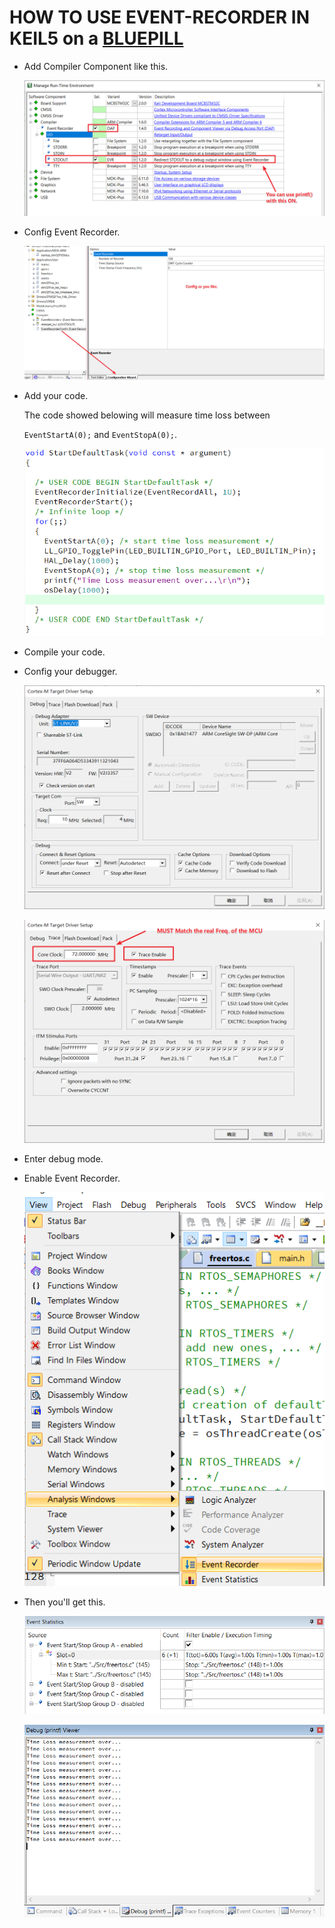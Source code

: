 # HOW TO USE EVENT-RECORDER IN KEIL5 on a [BLUEPILL](http://wiki.stm32duino.com/index.php?title=Blue_Pill)

- Add Compiler Component like this.

  ![](./Doc/pack.png)

  

- Config  Event Recorder.

  ![](./Doc/config.png)

- Add your code.

  The code showed belowing will measure time loss between

  `EventStartA(0);` and `EventStopA(0);`.

  ![](./Doc/code.png)

- Compile your code.

- Config your debugger.

  ![](./Doc/debugger.png)

  ![](./Doc/trace-cfg.png)

- Enter debug mode.

- Enable Event Recorder.

  ![](./Doc/how-to-enable-it.png)

- Then you'll get this.

  ![](./Doc/Event-Statistics.png)

  ![](./Doc/debug-viewer.png)

